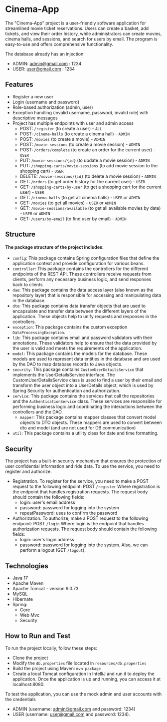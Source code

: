 # Cinema-App

The "Cinema-App" project is a user-friendly software application for streamlined movie ticket reservations. Users can create a basket, add tickets, and view their order history, while administrators can create movies, cinema halls, and sessions, and search for users by email. The program is easy-to-use and offers comprehensive functionality.

The database already has an injection:
- ADMIN: admin@gmail.com : 1234
- USER: user@gmail.com : 1234

## Features
- Register a new user
- Login (username and password)
- Role-based authorization (admin, user)
- Exception handling (invalid username, password, invalid role) with descriptive messages
- Project has multiple endpoints with user and admin access
    - POST: `/register` (to create a user) - `ALL`
    - POST: `/cinema-halls` (to create a cinema hall) - `ADMIN`
    - POST: `/movies` (to create a movie) - `ADMIN`
    - POST: `/movie-sessions` (to create a movie session) - `ADMIN`
    - POST: `/orders/complete` (to create an order for the current user) - `USER`
    - PUT: `/movie-sessions/{id}` (to update a movie session) - `ADMIN`
    - PUT: `/shopping-carts/movie-sessions` (to add movie session to the shopping cart) - `USER`
    - DELETE: `/movie-sessions/{id}` (to delete a movie session) - `ADMIN`
    - GET: `/orders` (to get order history for the current user) - `USER`
    - GET: `/shopping-carts/by-user` (to get a shopping cart for the current user) - `USER`
    - GET: `/cinema-halls` (to get all cinema halls) - `USER` or `ADMIN`
    - GET: `/movies` (to get all movies) - `USER` or `ADMIN`
    - GET: `/movie-sessions/available` (to get all available movies by date) - `USER` or `ADMIN`
    - GET: `/users/by-email` (to find user by email) - `ADMIN`

## Structure
#### The package structure of the project includes:
- `config`: This package contains Spring configuration files that define the application context and provide configuration for various beans.
- `controller`: This package contains the controllers for the different endpoints of the REST API. These controllers receive requests from clients, perform any necessary business logic, and send responses back to clients.
- `dao`: This package contains the data access layer (also known as the repository layer) that is responsible for accessing and manipulating data in the database.
- `dto`: This package contains data transfer objects that are used to encapsulate and transfer data between the different layers of the application. These objects help to unify requests and responses in the controllers.
- `exception`: This package contains the custom exception `DataProcessingException`.
- `lib`: This package contains email and password validators with their annotations. These validators help to ensure that the data provided by the user is valid and meets the requirements of the application.
- `model`: This package contains the models for the database. These models are used to represent data entities in the database and are used by the DAO to map database records to Java objects.
- `security`: This package contains `CustomUserDetailsService` that implements the UserDetailsService interface. The CustomUserDetailsService class is used to find a user by their email and transform the user object into a UserDetails object, which is used by Spring Security for authentication and authorization.
- `service`: This package contains the services that call the repositories and the `AuthenticationService` class. These services are responsible for performing business logic and coordinating the interactions between the controllers and the DAO.
  - `mapper`: This package contains mapper classes that convert model objects to DTO objects. These mappers are used to convert between dto and model (and are not used for DB communication)
- `util`: This package contains a utility class for date and time formatting.

## Security
The project has a built-in security mechanism that ensures the protection of user confidential information and ride data. To use the service, you need to register and authorize.
- Registration. To register for the service, you need to make a POST request to the following endpoint: POST `/register` Where registration is the endpoint that handles registration requests. The request body should contain the following fields:
  - login: user's email address
  - password: password for logging into the system
  - repeatPassword: uses to confirm the password
- Authorization. To authorize, make a POST request to the following endpoint: POST `/login` Where login is the endpoint that handles authorization requests. The request body should contain the following fields:
  - login: user's login address
  - password: password for logging into the system. Also, we can perform a logout (GET `/logout`).

## Technologies
- Java 17
- Apache Maven
- Apache Tomcat - version 9.0.73
- MySQL
- Hibernate
- Spring:
    - Core
    - Web Mvc
    - Security

## How to Run and Test
To run the project locally, follow these steps:
- Clone the project
- Modify the `db.properties` file located in `resources/db.properties`
- Build the project using Maven: `mvn package`
- Create a local Tomcat configuration in IntelliJ and run it to deploy the application. Once the application is up and running, you can access it at localhost:8080.

To test the application, you can use the mock admin and user accounts with the credentials 
- ADMIN (username: admin@gmail.com and password: 1234)
- USER (username: user@gmail.com and password: 1234).